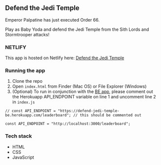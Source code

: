 ## Defend the Jedi Temple

Emperor Palpatine has just executed Order 66.

Play as Baby Yoda and defend the Jedi Temple from the Sith Lords and Stormtrooper attacks!

### NETLIFY

This app is hosted on Netlify here: [Defend the Jedi Temple](https://defend-jedi-temple.netlify.app/)

### Running the app

1. Clone the repo
2. Open `index.html` from Finder (Mac OS) or File Explorer (Windows)
3. (Optional) To run in conjunction with the [BE app](https://github.com/peterkwkwan/Defend_the_Jedi_Temple_BE), please comment out the Herokuapp API_ENDPOINT variable on line 1 and uncomment line 2 in `index.js`

```
// const API_ENDPOINT = "https://defend-jedi-temple-be.herokuapp.com/leaderboard"; // this should be commented out

const API_ENDPOINT = "http://localhost:3000/leaderboard";
```

### Tech stack

- HTML
- CSS 
- JavaScript
